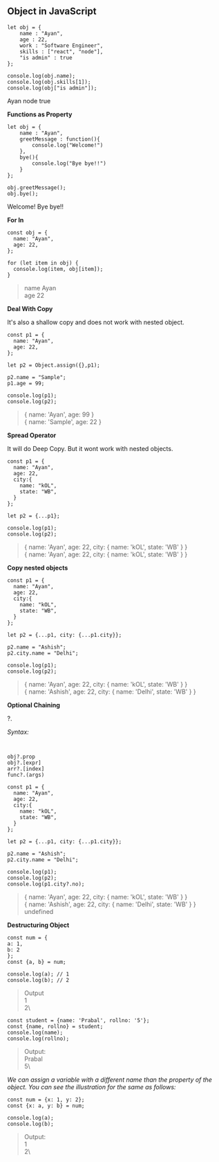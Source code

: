 ## Object in JavaScript

````
let obj = {
    name : "Ayan",
    age : 22,
    work : "Software Engineer",
    skills : ["react", "node"],
    "is admin" : true
};

console.log(obj.name);
console.log(obj.skills[1]);
console.log(obj["is admin"]);
````

Ayan
node
true

**Functions as Property**

````
let obj = {
    name : "Ayan",
    greetMessage : function(){
        console.log("Welcome!")
    },
    bye(){
        console.log("Bye bye!!")
    }
};

obj.greetMessage();
obj.bye();
````

Welcome!
Bye bye!!

**For In**

```
const obj = {
  name: "Ayan",
  age: 22,
};

for (let item in obj) {
  console.log(item, obj[item]);
}

```

> name Ayan\
age 22

**Deal With Copy**

It's also a shallow copy and does not work with nested object.

````
const p1 = {
  name: "Ayan",
  age: 22,
};

let p2 = Object.assign({},p1);

p2.name = "Sample";
p1.age = 99;

console.log(p1);
console.log(p2);
````

> { name: 'Ayan', age: 99 }\
{ name: 'Sample', age: 22 }

**Spread Operator**

It will do Deep Copy. But it wont work with nested objects.

````
const p1 = {
  name: "Ayan",
  age: 22,
  city:{
    name: "kOL",
    state: "WB",
  }
};

let p2 = {...p1};

console.log(p1);
console.log(p2);
````
> { name: 'Ayan', age: 22, city: { name: 'kOL', state: 'WB' } }\
{ name: 'Ayan', age: 22, city: { name: 'kOL', state: 'WB' } }

**Copy nested objects**

````
const p1 = {
  name: "Ayan",
  age: 22,
  city:{
    name: "kOL",
    state: "WB",
  }
};

let p2 = {...p1, city: {...p1.city}};

p2.name = "Ashish";
p2.city.name = "Delhi";

console.log(p1);
console.log(p2);
````

> { name: 'Ayan', age: 22, city: { name: 'kOL', state: 'WB' } }\
{ name: 'Ashish', age: 22, city: { name: 'Delhi', state: 'WB' } }

**Optional Chaining**

?.

*Syntax:*

````
 

obj?.prop
obj?.[expr]
arr?.[index]
func?.(args)
````

````
const p1 = {
  name: "Ayan",
  age: 22,
  city:{
    name: "kOL",
    state: "WB",
  }
};

let p2 = {...p1, city: {...p1.city}};

p2.name = "Ashish";
p2.city.name = "Delhi";

console.log(p1);
console.log(p2);
console.log(p1.city?.no);
````

> { name: 'Ayan', age: 22, city: { name: 'kOL', state: 'WB' } }\
{ name: 'Ashish', age: 22, city: { name: 'Delhi', state: 'WB' } }\
undefined

**Destructuring Object**

````
const num = {
a: 1, 
b: 2
};  
const {a, b} = num;  
  
console.log(a); // 1  
console.log(b); // 2  
````

> Output\
1\
2\

````
const student = {name: 'Prabal', rollno: '5'};  
const {name, rollno} = student;  
console.log(name); 
console.log(rollno); 
````
> Output:\
Prabal\
5\

*We can assign a variable with a different name than the property of the object. You can see the illustration for the same as follows:*

````
const num = {x: 1, y: 2};  
const {x: a, y: b} = num;  
   
console.log(a);   
console.log(b); 
````
> Output:\
1\
2\
